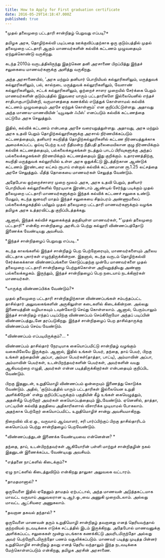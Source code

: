 ```yaml
---
title: How to Apply for First graduation certificate	
date: 2016-05-29T14:18:47.000Z
published: true
---
```


<p>*முதல் தலைமுறை பட்டதாரி சான்றிதழ் பெறுவது எப்படி?*</p>
<p> தமிழக அரசு, தொழிற்கல்வி படிப்பதை ஊக்குவிப்பதற்காக ஒரு குடும்பத்தில் முதல் தலைமுறை பட்டதாரி ஆகும் மாணவர்களின் கல்விக் கட்டணம் முழுவதையும் ஏற்றுக்கொண்டு வருகிறது.</p>
<p> கடந்த 2010ம் வருடத்திலிருந்து இதற்கென தனி அரசாணை பிறப்பித்து இந்தச் சலுகையை மாணவர்களுக்கு அளித்து வருகிறது. </p>
<p> அந்த அரசாணையில், ‘அரசு மற்றும் தனியார் பொறியியல் கல்லூரிகளிலும், மருத்துவக் கல்லூரிகளிலும், பல், கால்நடை மருத்துவக் கல்லூரிகளிலும், வேளாண் கல்லூரிகளிலும், சட்டக் கல்லூரிகளிலும், ஒற்றைச் சாளர முறையில் சேர்க்கை பெறும் மாணவர்களின் குடும்பத்தில் இதுவரை யாரும் பட்டதாரிகளே இல்லையெனில் எந்தச் சாதிபாகுபாடுமின்றி, வருமானத்தை கணக்கில் எடுத்துக் கொள்ளாமல் கல்விக் கட்டணம் முழுவதையும் அரசே ஏற்றுக் கொள்ளும்’ என குறிப்பிட்டுள்ளது. அதாவது அந்த மாணவ-மாணவியின் ‘டியூஷன் ஃபீஸ்’ எனப்படும் கல்விக் கட்டணத்தை மட்டுமே அரசு செலுத்தும். </p>
<p> இதில், கல்விக் கட்டணம் என்பதை அரசே வரையறுத்துள்ளது. அதாவது, அரசு மற்றும் அரசு உதவி பெறும் தொழிற்கல்லூரிகளுக்கு அரசால் நிர்ணயிக்கப்படும் கட்டணத்தையும், தனியார் சுயநிதித் தொழிற்கல்லூரிகளில் கட்டண நிர்ணயத்துக்காக அமைக்கப்பட்ட ஓய்வு பெற்ற உயர் நீதிமன்ற நீதிபதி தலைமையிலான குழு நிர்ணயிக்கும் கல்விக் கட்டணத்தையும், பல்கலைக்கழகங்கள் நடத்தும் பாடப் பிரிவுகளுக்கு அந்தப் பல்கலைக்கழகங்கள் நிர்ணயிக்கும் கட்டணத்தையும் இது குறிக்கும். உதாரணத்திற்கு, சுயநிதி மருத்துவக் கல்லூரியில் உள்ள அரசு ஒதுக்கீட்டு இடத்திற்கான ஆண்டுக் கட்டணம் இரண்டரை லட்சம் ரூபாய் என்றால் கல்விக் கட்டணமான ரூ.1.25 லட்சத்தை அரசே செலுத்தும். மீதித் தொகையை மாணவர்கள் செலுத்த வேண்டும். </p>
<p> அதேபோல ஒற்றைச்சாளர முறை மூலம் அரசு, அரசு உதவி பெறும், தனியார் பொறியியல் கல்லூரிகளில் நேரடியாக இரண்டாம் ஆண்டில் சேர்ந்து படிக்கும் முதல் தலைமுறை பட்டதாரி மாணவர்களுக்கும் இந்தக் கல்விக் கட்டணச் சலுகை உண்டு. மேலும், கடந்த ஜனவரி மாதம் இந்தச் சலுகையை சிதம்பரம் அண்ணாமலைப் பல்கலைக்கழகத்தில் பயிலும் முதல் தலைமுறை பட்டதாரி மாணவர்களுக்கும் வழங்க தமிழக அரசு உத்தரவிட்டது குறிப்பிடத்தக்கது. </p>
<p> ஆனால், இந்தக் கல்விச் சலுகைக்குத் தகுதியுள்ள மாணவர்கள், *’முதல் தலைமுறை பட்டதாரி’* என்கிற சான்றிதழை அரசிடம் பெற்று கல்லூரி விண்ணப்பத்தோடு இணைக்க வேண்டியது அவசியம். </p>
<p>*இந்தச் சான்றிதழைப் பெறுவது எப்படி..*</p>
<p> கடந்த காலங்களில் இந்தச் சான்றிதழ் பெற பெற்றோரையும், மாணவர்களையும் அலைய விட்டதாக புகார்கள் எழுந்திருக்கின்றன. இதனால், கடந்த வருடம் தொழிற்கல்வி சேர்க்கைக்கான விண்ணப்பங்களை கொடுப்பதற்கு முன்பே மாணவர்களை முதல் தலைமுறை பட்டதாரி சான்றிதழை பெற்றுக்கொள்ள அறிவுறுத்தியது அண்ணா பல்கலைக்கழகம். இருந்தும், இந்தச் சான்றிதழைப் பெற நடையாய் நடக்கிறார்கள் மாணவர்கள். </p>
<p>*யாருக்கு விண்ணப்பிக்க வேண்டும்?*</p>
<p> முதல் தலைமுறை பட்டதாரி சான்றிதழிற்கான விண்ணப்பங்கள் சம்பந்தப்பட்ட தாசில்தார் அலுவலகங்களின் அருகிலுள்ள கடைகளில் கிடைக்கின்றன. அல்லது இணையத்தின் வழியாகவும் டவுன்லோடு செய்து கொள்ளலாம். ஆனால், பெரும்பாலும் இந்தச் சான்றிதழ் எந்தப் படிப்பிற்கு விண்ணப்பம் செய்கிறோமோ அந்தப் படிப்பின் விண்ணப்பத்துடனே தரப்படுகிறது. இந்தச் சான்றிதழைப் பெற தாசில்தாருக்கு விண்ணப்பம் செய்ய வேண்டும்.  </p>
<p>*விண்ணப்பம் எப்படியிருக்கும்?… *</p>
<p> விண்ணப்பம் தாசில்தார் நேரடியாக கையொப்பமிட்டு சான்றிதழ் வழங்கும் வகையிலேயே இருக்கும். ஆனால், இதில் உங்கள் பெயர், தந்தை, தாய் பெயர், பிறகு உங்கள் தந்தையின் அப்பா, அம்மா பெயர்கள்(தாத்தா, பாட்டி), அம்மாவின் அப்பா, அம்மாவின் பெயர்கள், உடன்பிறந்தவர்களின் பெயர்கள், அவர்களின் வயது ஆகியவற்றை எழுதி, அவர்கள் என்ன படித்திருக்கிறார்கள் என்பதையும் குறிப்பிட வேண்டும். </p>
<p> பிறகு இதனுடன், உறுதிமொழி விண்ணப்பம் ஒன்றையும் இணைத்து கொடுக்க வேண்டும். அதில், ‘குடும்பத்தில் யாரும் பட்டதாரிகள் இல்லையென உறுதி அளிக்கிறேன்’ என்று குறிப்பிட்டிருக்கும் பகுதியின் கீழ் உங்கள் கையெழுத்தும், அதன்கீழ் பெற்றோர் அவர்கள் கையொப்பத்தையும் இடவேண்டும். ஏனெனில், தாத்தா, பாட்டியின் கல்வித் தகுதியை அதிகாரிகளால் விசாரிக்க முடியாமல் போகலாம். அதற்காக பெற்றோர் கையொப்பமிட்ட உறுதிமொழிச் சான்று அவசியமாகிறது. </p>
<p> நிறைவில் வி.ஏ.ஓ., வருவாய் ஆய்வாளர், சரி பார்ப்பிற்குப் பிறகு தாசில்தாரிடம் கையொப்பம் பெற்று சான்றிதழைப் பெறவேண்டும்.</p>
<p>*விண்ணப்பத்துடன் இணைக்க வேண்டியவை என்னென்ன? *</p>
<p> தந்தை, தாய், உடன்பிறந்தவர்கள் ஆகியோரின் பள்ளி மாற்றுச் சான்றிதழின் நகல் இதனுடன் இணைக்கப்பட வேண்டியது அவசியம். </p>
<p>*எத்தனை நாட்களில் கிடைக்கும்?*</p>
<p> ஏழு நாட்களில் கிடைத்துவிடும் என்கிறது தாலுகா அலுவலக வட்டாரம். </p>
<p>*தாமதமானால்? *</p>
<p> ஒருவேளை இதில் ஏதேனும் தாமதம் ஏற்பட்டால், அந்த மாணவன் அடுத்தகட்டமாக மாவட்ட வருவாய் அலுவலரான டி.ஆர்.ஓ.,வை அணுகி முறையிடலாம். அல்லது மாவட்ட ஆட்சியரை அணுகலாம். </p>
<p>*தவறான தகவல் தந்தால்? *</p>
<p> ஒருவேளை மாணவன் தரும் உறுதிமொழி சான்றிதழ் தவறானது எனத் தெரியவந்தால் குற்றவியல் நடவடிக்கை எடுக்க சட்டத்தில் இடம் இருக்கிறது. அதேபோல் மாணவனுக்கு அளிக்கப்பட்ட சலுகைகள் மூன்று மடங்காக கணக்கிட்டு அவரிடமிருந்தோ அல்லது அவர் பெற்றோரிடமிருந்தோ பணம் வசூலிக்கப்படும். மாணவர் படித்து முடித்த பின்னர் உறுதிமொழிச் சான்றிதழ் தவறு எனத் தெரிய வந்தாலும் இந்த நடவடிக்கை மேற்கொள்ளப்படும் என்கிறது, தமிழக அரசின் அரசாணை. </p>
